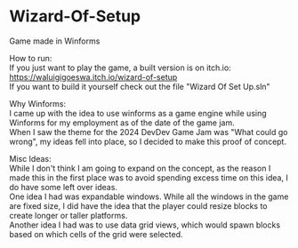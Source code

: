 # Wizard-Of-Setup
Game made in Winforms

How to run:<br/>
If you just want to play the game, a built version is on itch.io: https://waluigigoeswa.itch.io/wizard-of-setup<br/>
If you want to build it yourself check out the file "Wizard Of Set Up.sln"

Why Winforms:<br/>
I came up with the idea to use winforms as a game engine while using Winforms for my employment as of the date of the game jam.<br/>
When I saw the theme for the 2024 DevDev Game Jam was "What could go wrong", my ideas fell into place, so I decided to make this proof of concept.

Misc Ideas:<br/>
While I don't think I am going to expand on the concept, as the reason I made this in the first place was to avoid spending excess time on this idea, I do have some left over ideas.<br/>
One idea I had was expandable windows. While all the windows in the game are fixed size, I did have the idea that the player could resize blocks to create longer or taller platforms.<br/>
Another idea I had was to use data grid views, which would spawn blocks based on which cells of the grid were selected.
